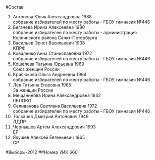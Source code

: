 #Состав
1. Антонова Юлия Александровна 1988   
    собрание избирателей по месту работы - ГБОУ гимназия №446
2. Бегачёва Ирина Алексеевна 1980   
    собрание избирателей по месту работы - администрация Колпинского района Санкт-Петербурга
3. Васильев Эрнст Васильевич 1938   
    КПРФ
4. Коваленко Анна Станиславовна 1972   
    собрание избирателей по месту работы - ГБОУ гимназия №446
5. Кошелева Татьяна Юрьевна 1969   
    Союз женщин России
6. Красюкова Ольга Андреевна 1964   
    собрание избирателей по месту работы - ГБОУ гимназия №446
7. Лев Татьяна Егоровна 1965   
    За женщин России
8. Мещанинова Ирина Александровна 1942   
    ЯБЛОКО
9. Селиванова Светлана Васильевна 1972   
    собрание избирателей по месту работы - ГБОУ гимназия №446
10. Толкачев Дмитрий Антонович 1946   
    ЛДПР
11. Чернышев Артем Александрович 1993   
    ЕР
12. Якушев Алексей Евгеньевич 1965   
    СР

#Выборы-2012
##Номер УИК
660